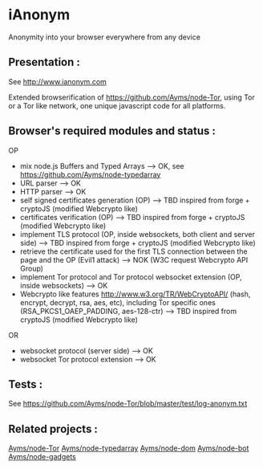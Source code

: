 iAnonym
===

Anonymity into your browser everywhere from any device

## Presentation :

See http://www.ianonym.com

Extended browserification of https://github.com/Ayms/node-Tor, using Tor or a Tor like network, one unique javascript code for all platforms.

## Browser's required modules and status :

OP
* mix node.js Buffers and Typed Arrays --> OK, see https://github.com/Ayms/node-typedarray
* URL parser --> OK
* HTTP parser --> OK
* self signed certificates generation (OP) --> TBD inspired from forge + cryptoJS (modified Webcrypto like)
* certificates verification (OP) --> TBD inspired from forge + cryptoJS (modified Webcrypto like)
* implement TLS protocol (OP, inside websockets, both client and server side) --> TBD inspired from forge + cryptoJS (modified Webcrypto like)
* retrieve the certificate used for the first TLS connection between the page and the OP (Evil1 attack) --> NOK (W3C request Webcrypto API Group)
* implement Tor protocol and Tor protocol websocket extension (OP, inside websockets) --> OK
* Webcrypto like features http://www.w3.org/TR/WebCryptoAPI/ (hash, encrypt, decrypt, rsa, aes, etc), including Tor specific ones (RSA_PKCS1_OAEP_PADDING, aes-128-ctr) --> TBD inspired from cryptoJS (modified Webcrypto like)

OR
* websocket protocol (server side) --> OK
* websocket Tor protocol extension --> OK
	
## Tests :

See https://github.com/Ayms/node-Tor/blob/master/test/log-anonym.txt
	
## Related projects :

[Ayms/node-Tor](https://github.com/Ayms/node-Tor)
[Ayms/node-typedarray](https://github.com/Ayms/node-typedarray)
[Ayms/node-dom](https://github.com/Ayms/node-dom)
[Ayms/node-bot](https://github.com/Ayms/node-bot)
[Ayms/node-gadgets](https://github.com/Ayms/node-gadgets)
